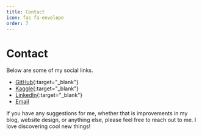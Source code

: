 ```yaml
---
title: Contact
icon: fas fa-envelope
order: 7
---
```


# Contact

Below are some of my social links. 
- [GitHub](https://github.com/ssohamsud){:target="_blank"}
- [Kaggle](https://www.kaggle.com/sohamsud){:target="_blank"}
- [LinkedIn](https://www.linkedin.com/in/soham-sud/){:target="_blank"}
- [Email](mailto:ss8323@ic.ac.uk)

If you have any suggestions for me, whether that is improvements in my blog, website design, or anything else, please feel free to reach out to me. I love discovering cool new things! 

